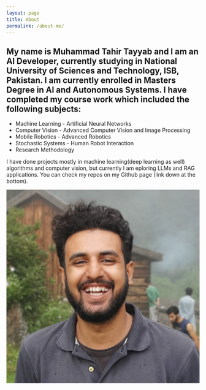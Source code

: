 ```yaml
---
layout: page
title: About
permalink: /about-me/
---
```

## My name is Muhammad Tahir Tayyab and I am an AI Developer, currently studying in National University of Sciences and Technology, ISB, Pakistan. I am currently enrolled in Masters Degree in AI and Autonomous Systems. I have completed my course work which included the following subjects:
- Machine Learning          - Artificial Neural Networks
- Computer Vision           - Advanced Computer Vision and Image Processing
- Mobile Robotics           - Advanced Robotics
- Stochastic Systems        - Human Robot Interaction
- Research Methodology

I have done projects mostly in machine learning(deep learning as well) algorithms and computer vision, but currently I am eploring LLMs and RAG applications. You can check my repos on my Github page (link down at the bottom).

![Me](/assets/imgs/me.jpg "Me Smiling on distant Mountain in an unknown Valley!")